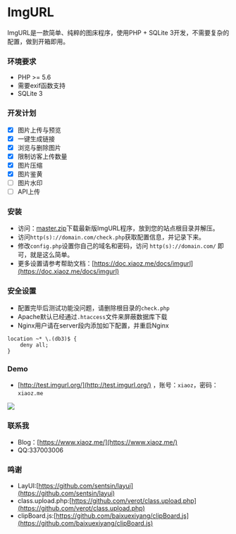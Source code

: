 # ImgURL
ImgURL是一款简单、纯粹的图床程序，使用PHP + SQLite 3开发，不需要复杂的配置，做到开箱即用。

### 环境要求
* PHP >= 5.6
* 需要exif函数支持
* SQLite 3

### 开发计划
- [x] 图片上传与预览
- [x] 一键生成链接
- [x] 浏览与删除图片
- [x] 限制访客上传数量
- [x] 图片压缩
- [x] 图片鉴黄
- [ ] 图片水印
- [ ] API上传

### 安装
* 访问：<a href = "https://github.com/helloxz/imgurl/archive/master.zip" target = "_blank" rel = "nofollow">master.zip</a>下载最新版ImgURL程序，放到您的站点根目录并解压。
* 访问`http(s)://domain.com/check.php`获取配置信息，并记录下来。
* 修改`config.php`设置你自己的域名和密码，访问 `http(s)://domain.com/` 即可，就是这么简单。
* 更多设置请参考帮助文档：[https://doc.xiaoz.me/docs/imgurl](https://doc.xiaoz.me/docs/imgurl)


### 安全设置
* 配置完毕后测试功能没问题，请删除根目录的`check.php`
* Apache默认已经通过`.htaccess`文件来屏蔽数据库下载
* Nginx用户请在server段内添加如下配置，并重启Nginx
```
location ~* \.(db3)$ {  
    deny all;  
} 
```

### Demo
* [http://test.imgurl.org/](http://test.imgurl.org/) ，账号：`xiaoz`，密码：`xiaoz.me`

![](https://imgurl.org/upload/1804/3ccc55eeb47965c3.png)


### 联系我
* Blog：[https://www.xiaoz.me/](https://www.xiaoz.me/)
* QQ:337003006

### 鸣谢
* LayUI:[https://github.com/sentsin/layui](https://github.com/sentsin/layui)
* class.upload.php:[https://github.com/verot/class.upload.php](https://github.com/verot/class.upload.php)
* clipBoard.js:[https://github.com/baixuexiyang/clipBoard.js](https://github.com/baixuexiyang/clipBoard.js)